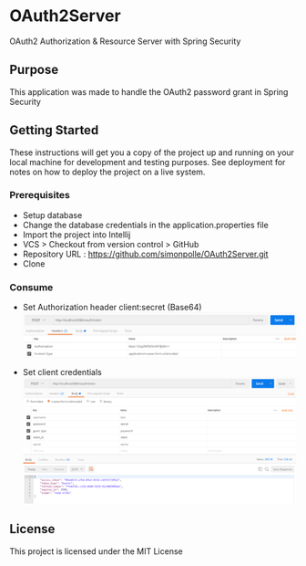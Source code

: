 # OAuth2Server
OAuth2 Authorization &amp; Resource Server with Spring Security

## Purpose
This application was made to handle the OAuth2 password grant in Spring Security

## Getting Started
These instructions will get you a copy of the project up and running on your local machine for development and testing purposes. See deployment for notes on how to deploy the project on a live system.

### Prerequisites

* Setup database
* Change the database credentials in the application.properties file
* Import the project into Intellij
* VCS > Checkout from version control > GitHub
* Repository URL : https://github.com/simonpolle/OAuth2Server.git 
* Clone

### Consume

* Set Authorization header client:secret (Base64)
![alt text](https://raw.githubusercontent.com/simonpolle/OAuth2ResourceServer/master/Screenshot_2.png)

* Set client credentials
![alt text](https://raw.githubusercontent.com/simonpolle/OAuth2ResourceServer/master/Screenshot_1.png)


## License
This project is licensed under the MIT License
